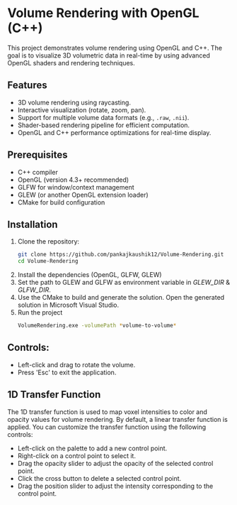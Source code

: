 # Volume Rendering with OpenGL (C++)

This project demonstrates volume rendering using OpenGL and C++. The goal is to visualize 3D volumetric data in real-time by using advanced OpenGL shaders and rendering techniques.

## Features
- 3D volume rendering using raycasting.
- Interactive visualization (rotate, zoom, pan).
- Support for multiple volume data formats (e.g., `.raw`, `.nii`).
- Shader-based rendering pipeline for efficient computation.
- OpenGL and C++ performance optimizations for real-time display.

## Prerequisites
- C++ compiler
- OpenGL (version 4.3+ recommended)
- GLFW for window/context management
- GLEW (or another OpenGL extension loader)
- CMake for build configuration

## Installation
1. Clone the repository:
   ```bash
   git clone https://github.com/pankajkaushik12/Volume-Rendering.git
   cd Volume-Rendering
2. Install the dependencies (OpenGL, GLFW, GLEW)
3. Set the path to GLEW and GLFW as environment variable in *GLEW_DIR* & *GLFW_DIR*.
4. Use the CMake to build and generate the solution. Open the generated solution in Microsoft Visual Studio.
4. Run the project
    ```bash
    VolumeRendering.exe -volumePath *volume-to-volume*

## Controls:
- Left-click and drag to rotate the volume.
- Press 'Esc' to exit the application.

## 1D Transfer Function
The 1D transfer function is used to map voxel intensities to color and opacity values for volume rendering. By default, a linear transfer function is applied. You can customize the transfer function using the following controls:
- Left-click on the palette to add a new control point.
- Right-click on a control point to select it.
- Drag the opacity slider to adjust the opacity of the selected control point.
- Click the cross button to delete a selected control point.
- Drag the position slider to adjust the intensity corresponding to the control point.

